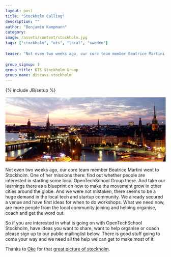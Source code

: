 ```yaml
---
layout: post
title: "Stockholm Calling"
description: ""
author: "Benjamin Kampmann"
category: 
image: /assets/content/stockholm.jpg
tags: ["stockholm", "ots", "local", "sweden"]

teaser: "Not even two weeks ago, our core team member Beatrice Martini went to Stockholm. One of her missions there: find out whether people are interested in starting some local OpenTechSchool Group there. And take our learnings there as a blueprint on how to make the movement grow in other cities around the globe. And we were not mistaken, there seems to be a huge demand in the local tech and startup community. We already secured a venue and have first ideas for when to do workshops. What we need now, are more people from the local community joining and helping organise, coach and get the word out. "

group_signup: 1
group_title: OTS Stockholm Group
group_name: discuss.stockholm
---
```

{% include JB/setup %}


![Stockholm](/assets/content/stockholm.jpg)

Not even two weeks ago, our core team member Beatrice Martini went to Stockholm. One of her missions there: find out whether people are interested in starting some local OpenTechSchool Group there. And take our learnings there as a blueprint on how to make the movement grow in other cities around the globe. And we were not mistaken, there seems to be a huge demand in the local tech and startup community. We already secured a venue and have first ideas for when to do workshops. What we need now, are more people from the local community joining and helping organise, coach and get the word out.

So if you are interested in what is going on with OpenTechSchool Stockholm, have ideas you want to share, want to help organise or coach please sign up to our public mailinglist below. There is good stuff going to come your way and we need all the help we can get to make most of it. 


Thanks to [Oke](http://commons.wikimedia.org/wiki/User:Oke) for that [great picture of stockholm](http://commons.wikimedia.org/wiki/File:GamlaStan_from_Katarinahissen_Stockholm_Swe.jpg).